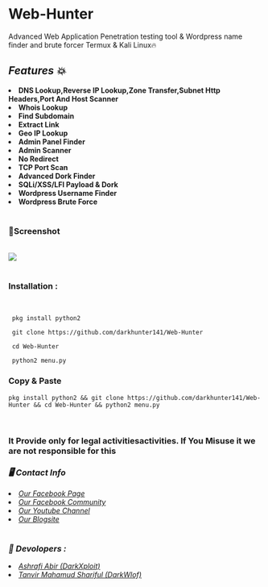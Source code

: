 # Web-Hunter
Advanced Web Application Penetration testing tool &amp; Wordpress name finder and brute forcer Termux & Kali Linux🔥
<br>
<b><i><h2>Features 💥</h2></i></b>
<li><b>DNS Lookup,Reverse IP Lookup,Zone Transfer,Subnet
     Http Headers,Port And Host Scanner</b></li>
<li><b>Whois Lookup</li></b>
<li><b>Find Subdomain</li></b>
<li><b>Extract Link</li></b>
<li><b>Geo IP Lookup</li></b>
<li><b>Admin Panel Finder</li></b>
<li><b>Admin Scanner</li></b>
<li><b>No Redirect</li></b>
<li><b>TCP Port Scan</li></b>
<li><b>Advanced Dork Finder</li></b>
<li><b>SQLi/XSS/LFI Payload & Dork</li></b>
<li><b>Wordpress Username Finder</li></b>
<li><b>Wordpress Brute Force</li></b>
<br>
<h3><b>📸Screenshot</b></h3>
<br>
<img src="https://raw.githubusercontent.com/darkhunter141/Web-Hunter/main/IMG_20210506_134735.jpg">
<br>
<br>
<h3><b>Installation : </b></h3>
<br>

```
 pkg install python2
```
```
 git clone https://github.com/darkhunter141/Web-Hunter
```
```
 cd Web-Hunter
```
```
 python2 menu.py
```
<h3><b>Copy & Paste</b></h3>

```
pkg install python2 && git clone https://github.com/darkhunter141/Web-Hunter && cd Web-Hunter && python2 menu.py
```
<br>
<h3> It Provide only for legal activitiesactivities. If You Misuse it we are not responsible for this</h3>
<h3><b><i>🖥️ Contact Info </i></b></h3>
<li>  <i><a href="https://www.facebook.com/darkhunter141/">Our Facebook Page </a></i></li>
<li>  <i><a href="https://www.facebook.com/groups/428641821766559/?ref=share">Our Facebook Community</a></i></li>
<li>  <i><a href="https://youtube.com/channel/UCkSB55ezk_2vPVwoqmPVZwg">Our Youtube Channel</a></i></li>
<li>  <i><a href="https://darkhunt3r141.blogspot.com/?m=1">Our Blogsite</a></i></li>

<br>
<h3><b><i>🤠 Devolopers :</i></b></h3>
<li> <i><a href="https://www.facebook.com/ashrafiabir04">Ashrafi Abir (DarkXploit)</a></i></li>
<li>  <i><a href="https://www.facebook.com/tanvirmahamud.shariful.3">Tanvir Mahamud Shariful (DarkWlof)</a></i></li>
